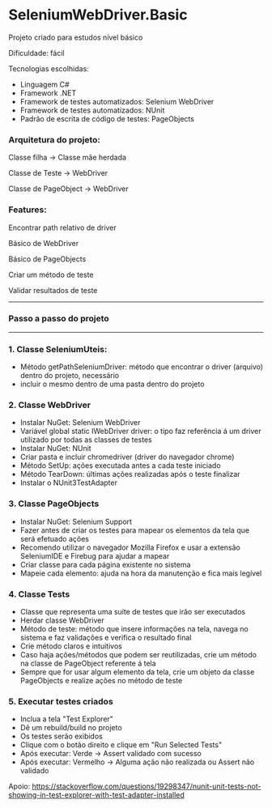 # SeleniumWebDriver.Basic  
     
Projeto criado para estudos nível básico
          
Dificuldade: fácil
    
Tecnologias escolhidas:
- Linguagem C#
- Framework .NET
- Framework de testes automatizados: Selenium WebDriver
- Framework de testes automatizados: NUnit
- Padrão de escrita de código de testes: PageObjects

### Arquitetura do projeto:

Classe filha -> Classe mãe herdada

Classe de Teste -> WebDriver

Classe de PageObject -> WebDriver

### Features:

Encontrar path relativo de driver

Básico de WebDriver

Básico de PageObjects

Criar um método de teste

Validar resultados de teste

**************************
### Passo a passo do projeto
**************************
### 1. Classe SeleniumUteis: 
* Método getPathSeleniumDriver: método que encontrar o driver (arquivo) dentro do projeto, necessário
* incluir o mesmo dentro de uma pasta dentro do projeto

### 2. Classe WebDriver
* Instalar NuGet: Selenium WebDriver
* Variável global static IWebDriver driver: o tipo faz referência á um driver utilizado por todas as classes de testes
* Instalar NuGet: NUnit 
* Criar pasta e incluir chromedriver (driver do navegador chrome)
* Método SetUp: ações executada antes a cada teste iniciado
* Método TearDown: últimas ações realizadas após o teste finalizar
* Instalar o NUnit3TestAdapter

### 3. Classe PageObjects
* Instalar NuGet: Selenium Support
* Fazer antes de criar os testes para mapear os elementos da tela que será efetuado ações
* Recomendo utilizar o navegador Mozilla Firefox e usar a extensão SeleniumIDE e Firebug para ajudar a mapear
* Criar classe para cada página existente no sistema
* Mapeie cada elemento: ajuda na hora da manutenção e fica mais legível 

### 4. Classe Tests
* Classe que representa uma suíte de testes que irão ser executados
* Herdar classe WebDriver 
* Método de teste: método que insere informações na tela, navega no sistema e faz validações e verifica o resultado final
* Crie método claros e intuitivos
* Caso haja ações/métodos que podem ser reutilizadas, crie um método na classe de PageObject referente á tela
* Sempre que for usar algum elemento da tela, crie um objeto da classe PageObjects e realize ações no método de teste

### 5. Executar testes criados
* Inclua a tela "Test Explorer"
* Dê um rebuild/build no projeto
* Os testes serão exibidos
* Clique com o botão direito e clique em "Run Selected Tests"
* Após executar: Verde -> Assert validado com sucesso
* Após executar: Vermelho -> Alguma ação não realizada ou Assert não validado


Apoio: https://stackoverflow.com/questions/19298347/nunit-unit-tests-not-showing-in-test-explorer-with-test-adapter-installed
